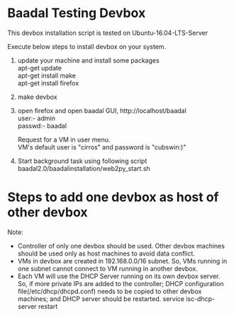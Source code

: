 Baadal Testing Devbox
===============================================
This devbox installation script is tested on Ubuntu-16.04-LTS-Server  

Execute below steps to install devbox on your system.  

1. update your machine and install some packages  
   apt-get update  
   apt-get install make  
   apt-get install firefox  

2. make devbox

3. open firefox and open baadal GUI, http://localhost/baadal  
   user:- admin  
   passwd:- baadal  

   Request for a VM in user menu.  
   VM's default user is "cirros" and password is "cubswin:)"  

4. Start background task using following script
   baadal2.0/baadalinstallation/web2py_start.sh
   
Steps to add one devbox as host of other devbox
===============================================
Note:
- Controller of only one devbox should be used. Other devbox machines should be used only as host machines to avoid data conflict. 
- VMs in devbox are created in 192.168.0.0/16 subnet. So, VMs running in one subnet cannot connect to VM running in another devbox.
- Each VM will use the DHCP Server running on its own devbox server. So, if more private IPs are added to the controller; DHCP configuration file(/etc/dhcp/dhcpd.conf) needs to be copied to other devbox machines; and DHCP server should be restarted.
  service isc-dhcp-server restart


